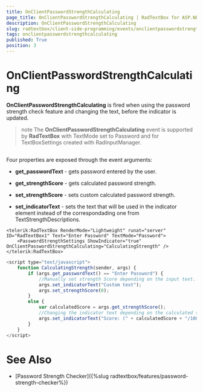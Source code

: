```yaml
---
title: OnClientPasswordStrengthCalculating
page_title: OnClientPasswordStrengthCalculating | RadTextBox for ASP.NET AJAX Documentation
description: OnClientPasswordStrengthCalculating
slug: radtextbox/client-side-programming/events/onclientpasswordstrengthcalculating
tags: onclientpasswordstrengthcalculating
published: True
position: 3
---
```


# OnClientPasswordStrengthCalculating



**OnClientPasswordStrengthCalculating** is fired when using the password strength check feature and changing the text, before the indicator is updated.

>note The **OnClientPasswordStrengthCalculating** event is supported by **RadTextBox** with TextMode set to Password and for TextBoxSettings created with RadInputManager.
>


## 

Four properties are exposed through the event arguments:

* **get_passwordText** - gets password entered by the user.

* **get_strengthScore** - gets calculated password strength.

* **set_strengthScore** - sets custom calculated password strength.

* **set_indicatorText** - sets the text that will be used in the indicator element instead of the correspondading one from TextStrengthDescriptions.

````ASPNET
<telerik:RadTextBox RenderMode="Lightweight" runat="server" ID="RadTextBox1" Text="Enter Password" TextMode="Password">
	<PasswordStrengthSettings ShowIndicator="true" OnClientPasswordStrengthCalculating="CalculatingStrength" />
</telerik:RadTextBox>    
````



````JavaScript
<script type="text/javascript">
	function CalculatingStrength(sender, args) {
		if (args.get_passwordText() == "Enter Password") {
			//Manually set strength Score depending on the input text.
			args.set_indicatorText("Custom text");
			args.set_strengthScore(0);
		}
		else {
			var calculatedScore = args.get_strengthScore();
			//Changing the indicator text depending on the calculated score.
			args.set_indicatorText("Score: (" + calculatedScore + "/100)");
		}
	}
</script>
````



# See Also

 * [Password Strength Checker]({%slug radtextbox/features/password-strength-checker%})
